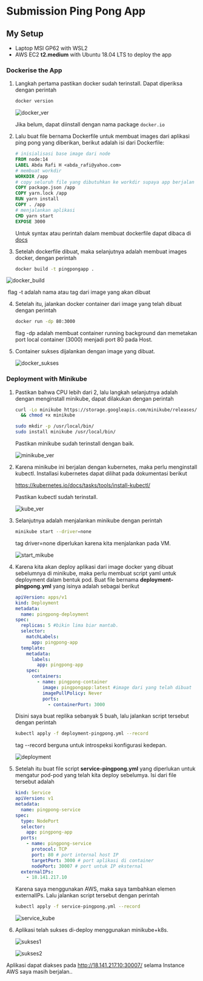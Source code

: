 # Submission Ping Pong App

## My Setup
* Laptop MSI GP62 with WSL2
* AWS EC2 **t2.medium** with Ubuntu 18.04 LTS to deploy the app

### Dockerise the App

1. Langkah pertama pastikan docker sudah terinstall. Dapat diperiksa dengan perintah

   ```bash	
   docker version
   ```

   ![docker_ver](screenshots/1.png)

   Jika belum, dapat diinstall dengan nama package `docker.io`

2. Lalu buat file bernama Dockerfile untuk membuat images dari aplikasi ping pong yang diberikan, berikut adalah isi dari Dockerfile:

   ```dockerfile
   # inisialisasi base image dari node
   FROM node:14 
   LABEL Abda Rafi H <abda_rafi@yahoo.com>
   # membuat workdir
   WORKDIR /app 
   # copy seluruh file yang dibutuhkan ke workdir supaya app berjalan
   COPY package.json /app 
   COPY yarn.lock /app
   RUN yarn install 
   COPY . /app 
   # menjalankan aplikasi
   CMD yarn start 
   EXPOSE 3000
   ```

   Untuk syntax atau perintah dalam membuat dockerfile dapat dibaca di [docs](https://docs.docker.com/engine/reference/builder/)

3. Setelah dockerfile dibuat, maka selanjutnya adalah membuat images docker, dengan perintah

   ```bash
   docker build -t pingpongapp .
   ```

![docker_build](screenshots/2.png)

​       flag -t adalah nama atau tag dari image yang akan dibuat

4. Setelah itu, jalankan docker container dari image yang telah dibuat dengan perintah

   ```bash
   docker run -dp 80:3000 
   ```

   flag -dp adalah membuat container running background dan memetakan port local container (3000) menjadi port 80 pada Host.

5. Container sukses dijalankan dengan image yang dibuat.

   ![docker_sukses](screenshots/o.png)

### Deployment with Minikube

1. Pastikan bahwa CPU lebih dari 2, lalu langkah selanjutnya adalah dengan menginstall minikube, dapat dilakukan dengan perintah

   ```bash
   curl -Lo minikube https://storage.googleapis.com/minikube/releases/latest/minikube-linux-amd64 \
     && chmod +x minikube
   ```

   ```bash
   sudo mkdir -p /usr/local/bin/
   sudo install minikube /usr/local/bin/
   ```

   Pastikan minikube sudah terinstall dengan baik.

   ![minikube_ver](screenshots/4.png)

2. Karena minikube ini berjalan dengan kubernetes, maka perlu menginstall kubectl. Installasi kubernetes dapat dilihat pada dokumentasi berikut

   https://kubernetes.io/docs/tasks/tools/install-kubectl/

   Pastikan kubectl sudah terinstall.

   ![kube_ver](screenshots/5.png)

3. Selanjutnya adalah menjalankan minikube dengan perintah

   ```bash 
   minikube start --driver=none
   ```

   tag driver=none diperlukan karena kita menjalankan pada VM.

   ![start_mikube](screenshots/6.png)

4. Karena kita akan deploy aplikasi dari image docker yang dibuat sebelumnya di minikube, maka perlu membuat script yaml untuk deployment dalam bentuk pod. Buat file bernama **deployment-pingpong.yml** yang isinya adalah sebagai berikut

   ```yaml
   apiVersion: apps/v1
   kind: Deployment
   metadata:
     name: pingpong-deployment
   spec:
     replicas: 5 #bikin lima biar mantab.
     selector:
       matchLabels:
         app: pingpong-app
     template:
       metadata:
         labels:
           app: pingpong-app
       spec:
         containers:
           - name: pingpong-container
             image: pingpongapp:latest #image dari yang telah dibuat
             imagePullPolicy: Never
             ports:
               - containerPort: 3000
   ```

   Disini saya buat replika sebanyak 5 buah, lalu jalankan script tersebut dengan perintah

   ```bash
   kubectl apply -f deployment-pingpong.yml --record
   ```

   tag --record berguna untuk introspeksi konfigurasi kedepan.

   ![deployment](screenshots/7.png)

5. Setelah itu buat file script **service-pingpong.yml** yang diperlukan untuk mengatur pod-pod yang telah kita deploy sebelumya. Isi dari file tersebut adalah

   ```yaml
   kind: Service
   apiVersion: v1
   metadata:
     name: pingpong-service
   spec:
     type: NodePort
     selector:
       app: pingpong-app
     ports:
       - name: pingpong-service
         protocol: TCP
         port: 80 # port internal host IP
         targetPort: 3000 # port aplikasi di container
         nodePort: 30007 # port untuk IP eksternal
     externalIPs:
       - 18.141.217.10
   ```

   Karena saya menggunakan AWS, maka saya tambahkan elemen externalIPs. Lalu jalankan script tersebut dengan perintah

   ```bash
   kubectl apply -f service-pingpong.yml --record
   ```

   ![service_kube](screenshots/8.png)

6. Aplikasi telah sukses di-deploy menggunakan minikube+k8s. 

   ![sukses1](screenshots/9.png)

   ![sukses2](screenshots/10.png)

Aplikasi dapat diakses pada http://18.141.217.10:30007/ selama Instance AWS saya masih berjalan..